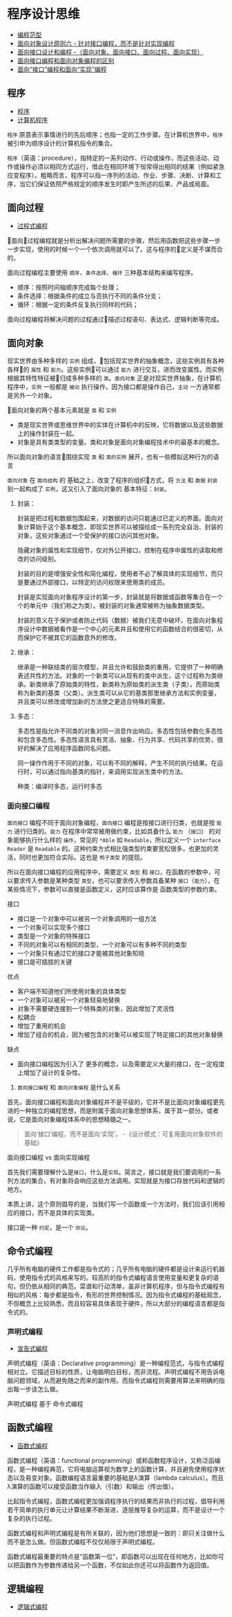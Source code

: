 # 程序设计思维

* [编程范型](https://zh.wikipedia.org/wiki/编程范型)
* [面向对象设计原则六 - 针对接口编程，而不是针对实现编程](https://blog.csdn.net/zjliu1984/article/details/4299552)
* [面向接口设计和编程 -（面向对象、面向接口、面向过程、面向实现）](http://hovertree.com/h/bjaf/y6llon4v.htm)
* [面向接口编程和面向对象编程的区别](https://blog.csdn.net/qq_35923749/article/details/78422977)
* [面向“接口”编程和面向“实现”编程](http://www.vaikan.com/program-to-an-interface-fool/)

## 程序

* [程序](https://zh.wikipedia.org/wiki/程序)
* [计算机程序](https://zh.wikipedia.org/wiki/计算机程序)

`程序` 原意表示事情进行的先后顺序；也指一定的工作步骤。在计算机世界中，`程序` 被引申为顺序设计的计算机指令的集合。

`程序`（英语：procedure），指特定的一系列动作、行动或操作，而这些活动、动作或操作必须以相同方式运行，借此在相同环境下恒常得出相同的结果（例如紧急应变程序）。粗略而言，程序可以指一序列的活动、作业、步骤、决断、计算和工序，当它们保证依照严格规定的顺序发生时即产生所述的后果、产品或局面。

## 面向过程

* [过程式编程](https://zh.wikipedia.org/wiki/过程式编程)

面向过程编程就是分析出解决问题所需要的步骤，然后用函数把这些步骤一步一步实现，使用的时候一个一个依次调用就可以了。这与程序的定义是不谋而合的。

面向过程编程主要使用 `顺序`、`条件选择`、`循环` 三种基本结构来编写程序。

* 顺序：按照时间轴顺序完成每个处理；
* 条件选择：根据条件的成立与否执行不同的条件分支；
* 循环：根据一定的条件反复执行同样的代码；

面向过程编程将解决问题的过程通过描述过程语句、表达式、逻辑判断等完成。

## 面向对象

现实世界由多种多样的 `实例` 组成，包括现实世界的抽象概念，这些实例具有各种各样的 `属性` 和 `能力`。这些实例可以通过 `能力` 进行交互，进而改变属性。而实例根据其特性特征被归成多种多样的 `类`。`面向对象` 正是对现实世界抽象，在计算机程序中，`实例` 一般都是 `被动` 执行操作，因为接口都是操作自己，`主动` 一方通常都是另外一个对象。

面向对象的两个基本元素就是 `类` 和 `实例`

* 类是现实世界或思维世界中的实体在计算机中的反映，它将数据以及这些数据上的操作封装在一起。
* 对象是具有类类型的变量。类和对象是面向对象编程技术中的最基本的概念。

所以面向对象的语言围绕实现 `类` 和 `类的实例` 展开，也有一些模拟这种行为的语言

`面向对象` 在 `面向结构` 的 基础之上，改变了程序的组织方式，将 `方法` 和 `数据`  `封装` 到一起构成了 `实例`，这又引入了面向对象的 基本特征：`封装`。

1. 封装：

    封装是把过程和数据包围起来，对数据的访问只能通过已定义的界面。面向对象计算始于这个基本概念，即现实世界可以被描绘成一系列完全自治、封装的对象，这些对象通过一个受保护的接口访问其他对象。

    隐藏对象的属性和实现细节，仅对外公开接口，控制在程序中属性的读取和修改的访问级别。

    封装的目的是增强安全性和简化编程，使用者不必了解具体的实现细节，而只是要通过外部接口，以特定的访问权限来使用类的成员。

    封装是实现面向对象程序设计的第一步，封装就是将数据或函数等集合在一个个的单元中（我们称之为类）。被封装的对象通常被称为抽象数据类型。

    封装的意义在于保护或者防止代码（数据）被我们无意中破坏。在面向对象程序设计中数据被看作是一个中心的元素并且和使用它的函数结合的很密切，从而保护它不被其它的函数意外的修改。

2. 继承：

    继承是一种联结类的层次模型，并且允许和鼓励类的重用，它提供了一种明确表述共性的方法。对象的一个新类可以从现有的类中派生，这个过程称为类继承。新类继承了原始类的特性，新类称为原始类的派生类（子类），而原始类称为新类的基类（父类）。派生类可以从它的基类那里继承方法和实例变量，并且类可以修改或增加新的方法使之更适合特殊的需要。

3. 多态：

    多态性是指允许不同类的对象对同一消息作出响应。多态性包括参数化多态性和包含多态性。多态性语言具有灵活、抽象、行为共享、代码共享的优势，很好的解决了应用程序函数同名问题。

    同一操作作用于不同的对象，可以有不同的解释，产生不同的执行结果。在运行时，可以通过指向基类的指针，来调用实现派生类中的方法。

    种类：编译时多态，运行时多态

### 面向接口编程

`面向接口` 编程不同于面向对象编程，`面向接口` 编程是按接口进行归类，也就是按 `能力` 进行归类的。`能力` 在程序中常常被用做约束，比如具备什么 `能力` （`接口`） 的对象能够执行什么样的 `操作`，常见的 `*Able` 如 `Readable`，所以定义一个 `interface Reader` 是 `Readable` 的。这种约束方式相比强类型约束要宽松很多，也更加的灵活，同时也更加符合实际。这也是 `鸭子类型` 的提现。

所以在面向接口编程的应用程序中，需要定义 `类型` 和 `接口`，在函数的参数中，可以要求传入参数是某种类型 `类型`，也可以要求传入参数具备某种 `接口`（`能力`），在某些情况下，参数可以直接是函数定义，这时应该算作是 函数类型的参数约束。

接口

* 接口是一个对象中可以被另一个对象调用的一组方法
* 一个对象可以实现多个接口
* 类型是一个对象的特殊接口
* 不同的对象可以有相同的类型，一个对象可以有多种不同的类型
* 一个对象只有通过它的接口才能被其他对象知晓
* 接口是可插拔的关键

优点

* 客户端不知道他们所使用对象的具体类型
* 一个对象可以被另一个对象轻易地替换
* 对象不需要硬连接到一个特殊类的对象，因此增加了灵活性
* 松耦合
* 增加了重用的机会
* 增加了组合的机会，因为被包含的对象可以被实现了特定接口的其他对象替换

缺点

* 面向接口编程因为引入了 更多的概念，以及需要定义大量的接口，在一定程度上增加了设计的复杂性。

1. `面向接口编程` 和 `面向对象编程` 是什么关系

首先，面向接口编程和面向对象编程并不是平级的，它并不是比面向对象编程更先进的一种独立的编程思想，而是附属于面向对象思想体系，属于其一部分。或者说，它是面向对象编程体系中的思想精髓之一。

> 面向‘接口’编程，而不是面向‘实现’。
> -《设计模式：可复用面向对象软件的基础》

面向接口编程 vs 面向实现编程

首先我们需要理解什么是`接口`，什么是`实现`。简言之，接口就是我们要调用的一系列方法的集合，有对象将会响应这些方法调用。实现就是为接口存放代码和逻辑的地方。

本质上讲，这个原则倡导的是，当我们写一个函数或一个方法时，我们应该引用相应的接口，而不是具体的实现类。

接口是一种 `约定`，是一个 `协议`。

## 命令式编程

几乎所有电脑的硬件工作都是指令式的；几乎所有电脑的硬件都是设计来运行机器码，使用指令式的风格来写的。较高阶的指令式编程语言使用变量和更复杂的语句，但仍依从相同的典范。菜谱和行动清单，虽非计算机程序，但与指令式编程有相似的风格：每步都是指令，有形的世界控制情况。因为指令式编程的基础观念，不但概念上比较熟悉，而且较容易具体表现于硬件，所以大部分的编程语言都是指令式的。

### 声明式编程

* [宣告式編程](https://zh.wikipedia.org/wiki/宣告式編程)

声明式编程（英语：Declarative programming）是一种编程范式，与指令式编程相对立。它描述目标的性质，让电脑明白目标，而非流程。声明式编程不用告诉电脑问题领域，从而避免随之而来的副作用。而指令式编程则需要用算法来明确的指出每一步该怎么做。

声明式编程 基于 命令式编程

## 函数式编程

* [函数式编程](https://zh.wikipedia.org/wiki/函数式编程)

函数式编程（英语：functional programming）或称函数程序设计，又称泛函编程，是一种编程典范，它将电脑运算视为数学上的函数计算，并且避免使用程序状态以及易变对象。函数编程语言最重要的基础是λ演算（lambda calculus）。而且λ演算的函数可以接受函数当作输入（引数）和输出（传出值）。

比起指令式编程，函数式编程更加强调程序执行的结果而非执行的过程，倡导利用若干简单的执行单元让计算结果不断渐进，逐层推导复杂的运算，而不是设计一个复杂的执行过程。

函数式编程和声明式编程是有所关联的，因为他们思想是一致的：即只关注做什么而不是怎么做。但函数式编程不仅仅局限于声明式编程。

函数式编程最重要的特点是“函数第一位”，即函数可以出现在任何地方，比如你可以把函数作为参数传递给另一个函数，不仅如此你还可以将函数作为返回值。

## 逻辑编程

* [逻辑式编程](https://zh.wikipedia.org/wiki/逻辑式编程)
